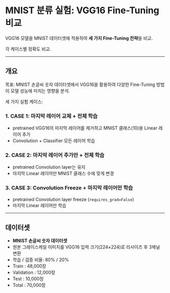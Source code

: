 # MNIST 분류 실험: VGG16 Fine-Tuning 비교

VGG16 모델을 MNIST 데이터셋에 적용하여 **세 가지 Fine-Tuning 전략**을 비교.

각 케이스별 정확도 비교.


---
## 개요

목표: MNIST 손글씨 숫자 데이터셋에서 VGG16을 활용하여 다양한 Fine-Tuning 방법이 모델 성능에 미치는 영향을 분석.

세 가지 실험 케이스:

### 1. CASE 1: 마지막 레이어 교체 + 전체 학습
- pretrained VGG16의 마지막 레이어를 제거하고 MNIST 클래스(10)용 Linear 레이어 추가
- Convolution + Classifier 모든 레이어 학습


### 2. CASE 2: 마지막 레이어 추가만 + 전체 학습
- pretrained Convolution layer는 유지
- 마지막 Linear 레이어만 MNIST 클래스 수에 맞게 변경


### 3. CASE 3: Convolution Freeze + 마지막 레이어만 학습
- pretrained Convolution layer freeze (`requires_grad=False`)
- 마지막 Linear 레이어만 학습


---

## 데이터셋

- **MNIST 손글씨 숫자 데이터셋**
- 원본 그레이스케일 이미지를 VGG16 입력 크기(224×224)로 리사이즈 후 3채널 변환
- 학습 / 검증 비율: 80% / 20%
- Train : 48,000장
- Validation : 12,000장
- Test : 10,000장
- Total : 70,000장

